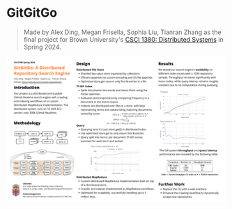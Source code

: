 # GitGitGo

> Made by Alex Ding, Megan Frisella, Sophia Liu, Tianran Zhang as the final project for Brown University's [CSCI 1380: Distributed Systems](https://cs.brown.edu/courses/csci1380) in Spring 2024.

![poster](docs/poster.png)

